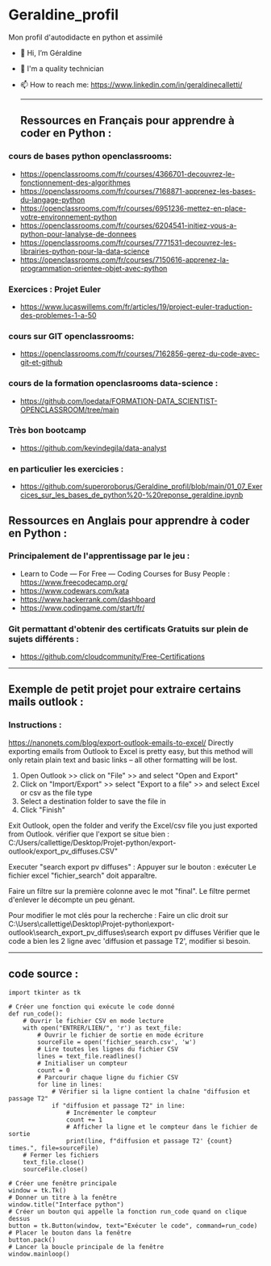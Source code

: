 # Geraldine_profil
Mon profil d'autodidacte en python et assimilé
- 👋 Hi, I’m Géraldine
- 👀 I'm a quality technician
- 📫 How to reach me: https://www.linkedin.com/in/geraldinecalletti/

  -------------------------------------------------

  ## Ressources en Français pour apprendre à coder en Python :

### cours de bases python openclassrooms:
 * https://openclassrooms.com/fr/courses/4366701-decouvrez-le-fonctionnement-des-algorithmes
 * https://openclassrooms.com/fr/courses/7168871-apprenez-les-bases-du-langage-python
 * https://openclassrooms.com/fr/courses/6951236-mettez-en-place-votre-environnement-python
 * https://openclassrooms.com/fr/courses/6204541-initiez-vous-a-python-pour-lanalyse-de-donnees
 * https://openclassrooms.com/fr/courses/7771531-decouvrez-les-librairies-python-pour-la-data-science
 * https://openclassrooms.com/fr/courses/7150616-apprenez-la-programmation-orientee-objet-avec-python

### Exercices : Projet Euler
 * https://www.lucaswillems.com/fr/articles/19/project-euler-traduction-des-problemes-1-a-50

### cours sur GIT openclassrooms:
 * https://openclassrooms.com/fr/courses/7162856-gerez-du-code-avec-git-et-github

### cours de la formation openclasrooms data-science :
 * https://github.com/loedata/FORMATION-DATA_SCIENTIST-OPENCLASSROOM/tree/main

### Très bon bootcamp
 * https://github.com/kevindegila/data-analyst
### en particulier les exercicies :
 * https://github.com/superoroborus/Geraldine_profil/blob/main/01_07_Exercices_sur_les_bases_de_python%20-%20reponse_geraldine.ipynb

 ## Ressources en Anglais pour apprendre à coder en Python :

### Principalement de l'apprentissage par le jeu :
* Learn to Code — For Free — Coding Courses for Busy People : https://www.freecodecamp.org/
* https://www.codewars.com/kata
* https://www.hackerrank.com/dashboard
* https://www.codingame.com/start/fr/

### Git permattant d'obtenir des certificats Gratuits sur plein de sujets différents :
* https://github.com/cloudcommunity/Free-Certifications

 -------------------------------------------------

 ## Exemple de petit projet pour extraire certains mails outlook :

### Instructions : 


https://nanonets.com/blog/export-outlook-emails-to-excel/
Directly exporting emails from Outlook to Excel is pretty easy, but this method will only retain plain text and basic links – all other formatting will be lost.

1. Open Outlook >> click on "File" >> and select "Open and Export"
2. Click on "Import/Export" >> select "Export to a file" >> and select Excel or csv as the file type
3. Select a destination folder to save the file in
4. Click "Finish"

Exit Outlook, open the folder and verify the Excel/csv file you just exported from Outlook.
vérifier que l'export se situe bien : C:/Users/callettige/Desktop/Projet-python/export-outlook/export_pv_diffuses.CSV"

Executer "search export pv diffuses" :
Appuyer sur le bouton : exécuter
Le fichier excel "fichier_search" doit apparaître.

Faire un filtre sur la première colonne avec le mot "final".
Le filtre permet d'enlever le décompte un peu génant.

Pour modifier le mot clés pour la recherche :
Faire un clic droit sur C:\Users\callettige\Desktop\Projet-python\export-outlook\search_export_pv_diffuses\search export pv diffuses
Vérifier que le code a bien les 2 ligne avec 'diffusion et passage T2', modifier si besoin.



------------------------------------------------------------------
 ## code source :

```# Importer le module tkinter pour créer une interface graphique
import tkinter as tk

# Créer une fonction qui exécute le code donné
def run_code():
    # Ouvrir le fichier CSV en mode lecture
    with open("ENTRER/LIEN/", 'r') as text_file:
        # Ouvrir le fichier de sortie en mode écriture
        sourceFile = open('fichier_search.csv', 'w')
        # Lire toutes les lignes du fichier CSV
        lines = text_file.readlines()
        # Initialiser un compteur
        count = 0
        # Parcourir chaque ligne du fichier CSV
        for line in lines:
            # Vérifier si la ligne contient la chaîne "diffusion et passage T2"
            if "diffusion et passage T2" in line:
                # Incrémenter le compteur
                count += 1
                # Afficher la ligne et le compteur dans le fichier de sortie
                print(line, f"diffusion et passage T2' {count} times.", file=sourceFile)
    # Fermer les fichiers
    text_file.close()
    sourceFile.close()

# Créer une fenêtre principale
window = tk.Tk()
# Donner un titre à la fenêtre
window.title("Interface python")
# Créer un bouton qui appelle la fonction run_code quand on clique dessus
button = tk.Button(window, text="Exécuter le code", command=run_code)
# Placer le bouton dans la fenêtre
button.pack()
# Lancer la boucle principale de la fenêtre
window.mainloop()
